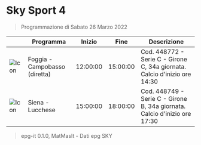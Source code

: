 # Sky Sport 4
> Programmazione di Sabato 26 Marzo 2022

||Programma|Inizio|Fine|Descrizione|
|---|---|---|---|---|
|![Icon](https://guidatv.sky.it/uuid/eec31ff0-65b6-4efb-a505-4079cc058820/cover?md5ChecksumParam=cd5fcdadad6938ef719337e692b3a185)|Foggia - Campobasso (diretta)|12:00:00|15:00:00|Cod. 448772 - Serie C - Girone C, 34a giornata. Calcio d&#039;inizio ore 14:30
|![Icon](https://guidatv.sky.it/uuid/28a60100-56e1-4974-9a83-af7e472afcfd/cover?md5ChecksumParam=3a5252882868ac20b1a3f9c4bad4139c)|Siena - Lucchese|15:00:00|18:00:00|Cod. 448749 - Serie C - Girone B, 34a giornata. Calcio d&#039;inizio ore 17:30



 > epg-it 0.1.0, MatMasIt - Dati epg SKY